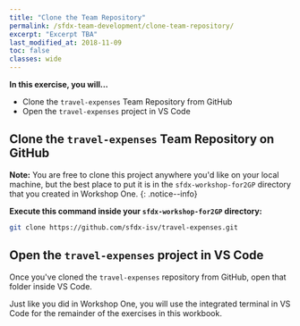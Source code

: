 ```yaml
---
title: "Clone the Team Repository"
permalink: /sfdx-team-development/clone-team-repository/
excerpt: "Excerpt TBA"
last_modified_at: 2018-11-09
toc: false
classes: wide
---
```


**In this exercise, you will...**

* Clone the `travel-expenses` Team Repository from GitHub
* Open the `travel-expenses` project in VS Code

## Clone the `travel-expenses` Team Repository on GitHub

**Note:** You are free to clone this project anywhere you'd like on your local machine, but the best place to put it is in the `sfdx-workshop-for2GP` directory that you created in Workshop One.
{: .notice--info}

**Execute this command inside your `sfdx-workshop-for2GP` directory:**
```bash
git clone https://github.com/sfdx-isv/travel-expenses.git
```
<!--
**After executing the above, your terminal should look something like this:**
{% include figure image_path="/assets/images/W01_U05_vscode-convert-mdapi-source-results.png" alt="" caption="" %}
-->

## Open the `travel-expenses` project in VS Code

Once you've cloned the `travel-expenses` repository from GitHub, open that folder inside VS Code.

Just like you did in Workshop One, you will use the integrated terminal in VS Code for the remainder of the exercises in this workbook.